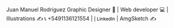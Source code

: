 
Juan Manuel Rodriguez
Graphic Designer 📝 | Web developer 💻 | Illustrations ✍️
📞 +5491136121554 |  <a style=" text-decoration: none; color: #000; font-size: 12px;"
                                    href="https://www.linkedin.com/in/juan-manuel-rodriguez-5a45431a8/">| LinkedIn</a> | AmgSketch ✍️
